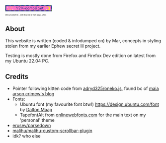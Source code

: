 <div class="derivi-twivi"><img src="/assets/img/badges/y2k-compliant.gif" alt="Y2K-compliant" class="badge" loading="lazy" widht="10em" title="Internet badge saying 'Ý2K-compliant'."><p style="font-size: 0.4em">We survived! Or... well this site is from 2023. uhm.</p></div>

## About

This website is written (coded & infodumped on) by Mar, concepts in styling stolen from my earlier Ephew secret lil project.

Testing is mostly done from Firefox and Firefox Dev edition on latest from my Ubuntu 22.04 PC.

## Credits

- Pointer following kitten code from [adryd325/oneko.js](https://github.com/adryd325/oneko.js), found bc of [maia arson crimew's blog](https://maia.crimew.gay/)
- Fonts:
    - Ubuntu font (my favourite font btw!) <https://design.ubuntu.com/font> by [Dalton Maag](https://fonts.google.com/?query=Dalton+Maag)
    - TapefontAlt from [onlinewebfonts.com](https://www.onlinewebfonts.com/download/e4a616ec566614dd7e09383029250aeb) for the main text on my 'personal' theme
- [erusev/parsedown](https://parsedown.org/)
- [malihu/malihu-custom-scrollbar-plugin](https://github.com/malihu/malihu-custom-scrollbar-plugin)
- idk? who else